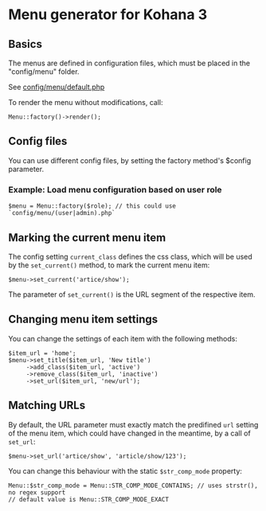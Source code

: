 # Menu generator for Kohana 3

## Basics

The menus are defined in configuration files, which must be placed in the "config/menu" folder.

See [config/menu/default.php](http://github.com/b263/kohana-menu/blob/master/config/menu/default.php)

To render the menu without modifications, call:

	Menu::factory()->render();

## Config files

You can use different config files, by setting the factory method's $config parameter.

### Example: Load menu configuration based on user role

	$menu = Menu::factory($role); // this could use `config/menu/(user|admin).php`

## Marking the current menu item

The config setting `current_class` defines the css class, which will be used by the `set_current()` method, to mark the current menu item:

	$menu->set_current('artice/show');

The parameter of `set_current()` is the URL segment of the respective item.

## Changing menu item settings

You can change the settings of each item with the following methods:

	$item_url = 'home';
	$menu->set_title($item_url, 'New title')
		 ->add_class($item_url, 'active')
		 ->remove_class($item_url, 'inactive')
		 ->set_url($item_url, 'new/url');

## Matching URLs

By default, the URL parameter must exactly match the predifined `url` setting of the menu item, which could have changed in the meantime, by a call of `set_url`:

	$menu->set_url('artice/show', 'article/show/123');

You can change this behaviour with the static `$str_comp_mode` property:

	Menu::$str_comp_mode = Menu::STR_COMP_MODE_CONTAINS; // uses strstr(), no regex support
	// default value is Menu::STR_COMP_MODE_EXACT